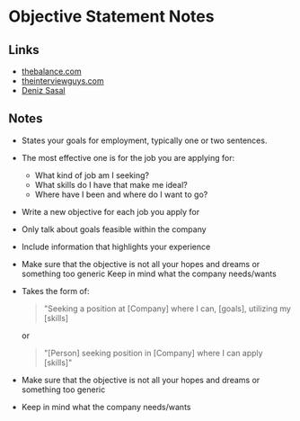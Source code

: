 # Objective Statement Notes

## Links

* [thebalance.com](https://www.thebalance.com/resume-objective-examples-and-writing-tips-2063595)
* [theinterviewguys.com](https://theinterviewguys.com/objective-for-resume/)
* [Deniz Sasal](https://www.youtube.com/watch?v=vPLujGKCTrs)

## Notes

* States your goals for employment, typically one or two sentences.
* The most effective one is for the job you are applying for:
  * What kind of job am I seeking?
  * What skills do I have that make me ideal?
  * Where have I been and where do I want to go?
* Write a new objective for each job you apply for
* Only talk about goals feasible within the company
* Include information that highlights your experience
* Make sure that the objective is not all your hopes and dreams or something too generic
Keep in mind what the company needs/wants
* Takes the form of:
  > "Seeking a position at [Company] where I can, [goals], utilizing my [skills]

  or

  >"[Person] seeking position in [Company] where I can apply [skills]"
* Make sure that the objective is not all your hopes and dreams or something too generic
* Keep in mind what the company needs/wants
